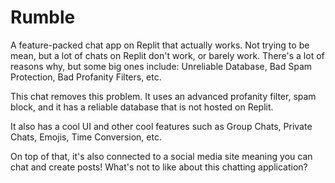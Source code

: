 # Rumble
A feature-packed chat app on Replit that actually works. Not trying to be mean, but a lot of chats on Replit don't work, or barely work. There's a lot of reasons why, but some big ones include: Unreliable Database, Bad Spam Protection, Bad Profanity Filters, etc.

This chat removes this problem. It uses an advanced profanity filter, spam block, and it has a reliable database that is not hosted on Replit.

It also has a cool UI and other cool features such as Group Chats, Private Chats, Emojis, Time Conversion, etc.

On top of that, it's also connected to a social media site meaning you can chat and create posts! What's not to like about this chatting application?
